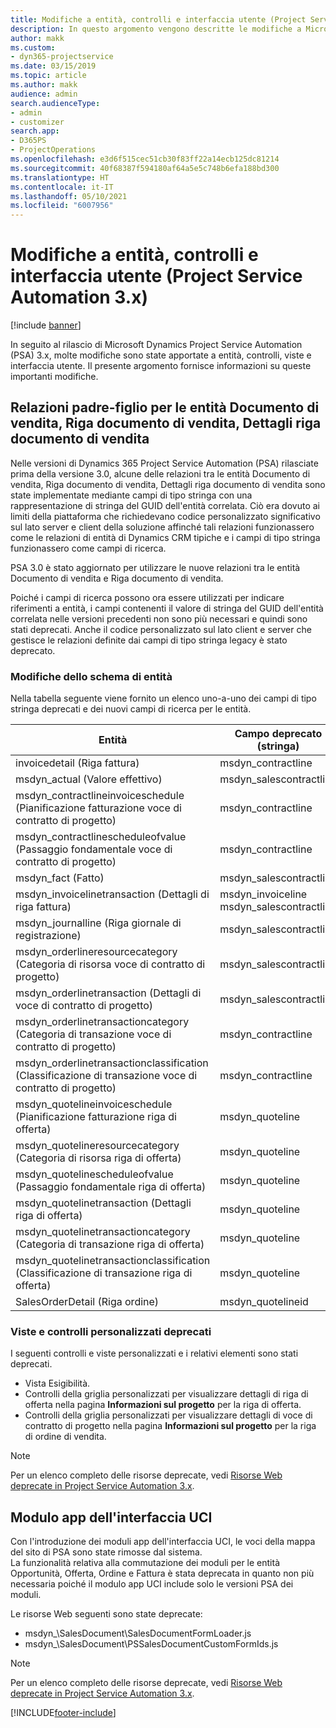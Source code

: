 ```yaml
---
title: Modifiche a entità, controlli e interfaccia utente (Project Service Automation 3.x)
description: In questo argomento vengono descritte le modifiche a Microsoft Dynamics Project Service Automation 3.x.
author: makk
ms.custom:
- dyn365-projectservice
ms.date: 03/15/2019
ms.topic: article
ms.author: makk
audience: admin
search.audienceType:
- admin
- customizer
search.app:
- D365PS
- ProjectOperations
ms.openlocfilehash: e3d6f515cec51cb30f83ff22a14ecb125dc81214
ms.sourcegitcommit: 40f68387f594180af64a5e5c748b6efa188bd300
ms.translationtype: HT
ms.contentlocale: it-IT
ms.lasthandoff: 05/10/2021
ms.locfileid: "6007956"
---
```

# <a name="entity-control-and-user-interface-changes-project-service-automation-3x"></a>Modifiche a entità, controlli e interfaccia utente (Project Service Automation 3.x)

[!include [banner](../../includes/psa-now-project-operations.md)]


In seguito al rilascio di Microsoft Dynamics Project Service Automation (PSA) 3.x, molte modifiche sono state apportate a entità, controlli, viste e interfaccia utente. Il presente argomento fornisce informazioni su queste importanti modifiche.

## <a name="parent-child-relationships-for-sales-document-sales-document-line-sales-document-line-detail-entities"></a>Relazioni padre-figlio per le entità Documento di vendita, Riga documento di vendita, Dettagli riga documento di vendita
Nelle versioni di Dynamics 365 Project Service Automation (PSA) rilasciate prima della versione 3.0, alcune delle relazioni tra le entità Documento di vendita, Riga documento di vendita, Dettagli riga documento di vendita sono state implementate mediante campi di tipo stringa con una rappresentazione di stringa del GUID dell'entità correlata. Ciò era dovuto ai limiti della piattaforma che richiedevano codice personalizzato significativo sul lato server e client della soluzione affinché tali relazioni funzionassero come le relazioni di entità di Dynamics CRM tipiche e i campi di tipo stringa funzionassero come campi di ricerca.

PSA 3.0 è stato aggiornato per utilizzare le nuove relazioni tra le entità Documento di vendita e Riga documento di vendita.

Poiché i campi di ricerca possono ora essere utilizzati per indicare riferimenti a entità, i campi contenenti il valore di stringa del GUID dell'entità correlata nelle versioni precedenti non sono più necessari e quindi sono stati deprecati. Anche il codice personalizzato sul lato client e server che gestisce le relazioni definite dai campi di tipo stringa legacy è stato deprecato.

### <a name="entity-schema-changes"></a>Modifiche dello schema di entità
Nella tabella seguente viene fornito un elenco uno-a-uno dei campi di tipo stringa deprecati e dei nuovi campi di ricerca per le entità. 

 Entità |   Campo deprecato (stringa) | Nuovo campo (Ricerca)
--- | --- | ---
invoicedetail (Riga fattura) |  msdyn_contractline |    msdyn_contractlineid
msdyn_actual (Valore effettivo) | msdyn_salescontractline |   msdyn_salescontractlineid
msdyn_contractlineinvoiceschedule (Pianificazione fatturazione voce di contratto di progetto) |    msdyn_contractline |    msdyn_contractlineid
msdyn_contractlinescheduleofvalue (Passaggio fondamentale voce di contratto di progetto) |   msdyn_contractline |    msdyn_contractlineid
msdyn_fact (Fatto) | msdyn_salescontractline |   msdyn_salescontractlineid
msdyn_invoicelinetransaction (Dettagli di riga fattura) | msdyn_invoiceline <br> msdyn_salescontractline | msdyn_invoicelineid <br> msdyn_salescontractlineid
msdyn_journalline (Riga giornale di registrazione) |  msdyn_salescontractline |   msdyn_salescontractlineid
msdyn_orderlineresourcecategory (Categoria di risorsa voce di contratto di progetto) | msdyn_salescontractline |   msdyn_contractlineid
msdyn_orderlinetransaction (Dettagli di voce di contratto di progetto) | msdyn_salescontractline |   msdyn_salescontractlineid
msdyn_orderlinetransactioncategory (Categoria di transazione voce di contratto di progetto) |   msdyn_contractline |    msdyn_contractlineid
msdyn_orderlinetransactionclassification (Classificazione di transazione voce di contratto di progetto) |   msdyn_contractline |    msdyn_contractlineid
msdyn_quotelineinvoiceschedule (Pianificazione fatturazione riga di offerta) |  msdyn_quoteline |   msdyn_quotelineid
msdyn_quotelineresourcecategory (Categoria di risorsa riga di offerta) |    msdyn_quoteline |   msdyn_quotelineid
msdyn_quotelinescheduleofvalue (Passaggio fondamentale riga di offerta) | msdyn_quoteline |   msdyn_quotelineid
msdyn_quotelinetransaction (Dettagli riga di offerta) |    msdyn_quoteline |   msdyn_quotelineid
msdyn_quotelinetransactioncategory (Categoria di transazione riga di offerta) |  msdyn_quoteline |   msdyn_quotelineid
msdyn_quotelinetransactionclassification (Classificazione di transazione riga di offerta) |  msdyn_quoteline |   msdyn_quotelineid
SalesOrderDetail (Riga ordine) | msdyn_quotelineid | msdyn_quoteline 

### <a name="deprecated-custom-views-and-controls"></a>Viste e controlli personalizzati deprecati
I seguenti controlli e viste personalizzati e i relativi elementi sono stati deprecati.

- Vista Esigibilità.
- Controlli della griglia personalizzati per visualizzare dettagli di riga di offerta nella pagina **Informazioni sul progetto** per la riga di offerta.
- Controlli della griglia personalizzati per visualizzare dettagli di voce di contratto di progetto nella pagina **Informazioni sul progetto** per la riga di ordine di vendita.

> [!NOTE]
> Per un elenco completo delle risorse deprecate, vedi [Risorse Web deprecate in Project Service Automation 3.x](../developer-guides/web-resources-deprecated-v3.x.md).

## <a name="unified-client-interface-app-module"></a>Modulo app dell'interfaccia UCI
Con l'introduzione dei moduli app dell'interfaccia UCI, le voci della mappa del sito di PSA sono state rimosse dal sistema.  
La funzionalità relativa alla commutazione dei moduli per le entità Opportunità, Offerta, Ordine e Fattura è stata deprecata in quanto non più necessaria poiché il modulo app UCI include solo le versioni PSA dei moduli.  

Le risorse Web seguenti sono state deprecate:

- msdyn_\SalesDocument\SalesDocumentFormLoader.js
- msdyn_\SalesDocument\PSSalesDocumentCustomFormIds.js

> [!NOTE]
> Per un elenco completo delle risorse deprecate, vedi [Risorse Web deprecate in Project Service Automation 3.x](../developer-guides/web-resources-deprecated-v3.x.md).




[!INCLUDE[footer-include](../../includes/footer-banner.md)]
